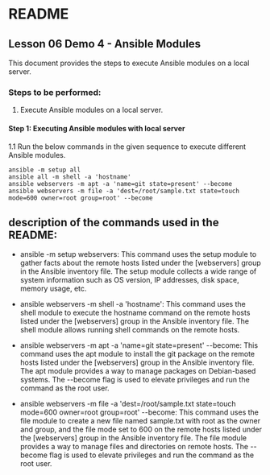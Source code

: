 # README

## Lesson 06 Demo 4 - Ansible Modules

This document provides the steps to execute Ansible modules on a local server.

### Steps to be performed:

1. Execute Ansible modules on a local server.

#### Step 1: Executing Ansible modules with local server

1.1 Run the below commands in the given sequence to execute different Ansible modules.

```
ansible -m setup all
ansible all -m shell -a 'hostname'
ansible webservers -m apt -a 'name=git state=present' --become
ansible webservers -m file -a 'dest=/root/sample.txt state=touch mode=600 owner=root group=root' --become
```

## description of the commands used in the README:

- ansible -m setup webservers: This command uses the setup module to gather facts about the remote hosts listed under the [webservers] group in the Ansible inventory file. The setup module collects a wide range of system information such as OS version, IP addresses, disk space, memory usage, etc.

- ansible webservers -m shell -a 'hostname': This command uses the shell module to execute the hostname command on the remote hosts listed under the [webservers] group in the Ansible inventory file. The shell module allows running shell commands on the remote hosts.

- ansible webservers -m apt -a 'name=git state=present' --become: This command uses the apt module to install the git package on the remote hosts listed under the [webservers] group in the Ansible inventory file. The apt module provides a way to manage packages on Debian-based systems. The --become flag is used to elevate privileges and run the command as the root user.

- ansible webservers -m file -a 'dest=/root/sample.txt state=touch mode=600 owner=root group=root' --become: This command uses the file module to create a new file named sample.txt with root as the owner and group, and the file mode set to 600 on the remote hosts listed under the [webservers] group in the Ansible inventory file. The file module provides a way to manage files and directories on remote hosts. The --become flag is used to elevate privileges and run the command as the root user.